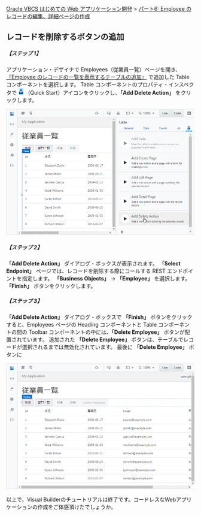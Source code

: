 [Oracle VBCS はじめての Web アプリケーション開発](../../README.md) >
[パート6: Employee のレコードの編集、詳細ページの作成](README.md)

## レコードを削除するボタンの追加

##### 【ステップ 1】

アプリケーション・デザイナで Employees（従業員一覧）ページを開き、[『Employee のレコードの一覧を表示するテーブルの追加』](../part3/add_employees_table.md) で追加した Table コンポーネントを選択します。
Table コンポーネントのプロパティ・インスペクタで
<img src="../icons/vbcscp_qs_icon.png" alt="Quick Start アイコン">
（Quick Start）アイコンをクリックし、**「Add Delete Action」** をクリックします。

![Employees ページの Table コンポーネントの Quick Start メニューから「Add Delete Action」をクリック](images/employees_table_qs3.png)

##### 【ステップ 2】

**「Add Delete Action」** ダイアログ・ボックスが表示されます。
**「Select Endpoint」** ページでは、レコードを削除する際にコールする REST エンドポイントを指定します。
**「Business Objects」** → **「Employee」** を選択します。
**「Finish」** ボタンをクリックします。

##### 【ステップ 3】

**「Add Delete Action」** ダイアログ・ボックスで **「Finish」** ボタンをクリックすると、Employees ページの Heading コンポーネントと Table コンポーネントの間の Toolbar コンポーネントの中には、**「Delete Employee」** ボタンが配置されています。
追加された **「Delete Employee」** ボタンは、テーブルでレコードが選択されるまでは無効化されています。
最後に **「Delete Employee」** ボタンに

![](images/delete_employee.png)

以上で、Visual Builderのチュートリアルは終了です。コードレスなWebアプリケーションの作成をご体感頂けたでしょうか。
